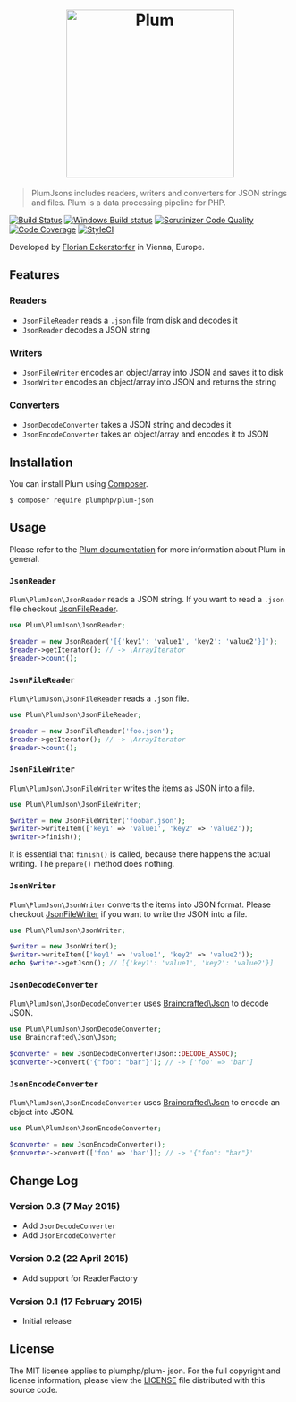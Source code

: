 <h1 align="center">
    <img src="http://cdn.florian.ec/plum-logo.svg" alt="Plum" width="300">
</h1>

> PlumJsons includes readers, writers and converters for JSON strings and files.  Plum is a data processing pipeline
for PHP.

[![Build Status](https://img.shields.io/travis/plumphp/plum-json.svg?style=flat)](https://travis-ci.org/plumphp/plum-json)
[![Windows Build status](https://ci.appveyor.com/api/projects/status/xbe3eo6dqmw2lqxa?svg=true)](https://ci.appveyor.com/project/florianeckerstorfer/plum-json)
[![Scrutinizer Code Quality](https://img.shields.io/scrutinizer/g/plumphp/plum-json.svg?style=flat)](https://scrutinizer-ci.com/g/plumphp/plum-json/?branch=master)
[![Code Coverage](https://img.shields.io/scrutinizer/coverage/g/plumphp/plum-json.svg?style=flat)](https://scrutinizer-ci.com/g/plumphp/plum-json/?branch=master)
[![StyleCI](https://styleci.io/repos/30204626/shield)](https://styleci.io/repos/30204626)

Developed by [Florian Eckerstorfer](https://florian.ec) in Vienna, Europe.


Features
--------

### Readers

- `JsonFileReader` reads a `.json` file from disk and decodes it
- `JsonReader` decodes a JSON string

### Writers

- `JsonFileWriter` encodes an object/array into JSON and saves it to disk
- `JsonWriter` encodes an object/array into JSON and returns the string

### Converters

- `JsonDecodeConverter` takes a JSON string and decodes it
- `JsonEncodeConverter` takes an object/array and encodes it to JSON


Installation
------------

You can install Plum using [Composer](http://getcomposer.org).

```shell
$ composer require plumphp/plum-json
```


Usage
-----

Please refer to the [Plum documentation](https://github.com/plumphp/plum/blob/master/docs/index.md) for more
information about Plum in general.

### `JsonReader`

`Plum\PlumJson\JsonReader` reads a JSON string. If you want to read a `.json` file checkout
[JsonFileReader](#jsonfilereader).

```php
use Plum\PlumJson\JsonReader;

$reader = new JsonReader('[{'key1': 'value1', 'key2': 'value2'}]');
$reader->getIterator(); // -> \ArrayIterator
$reader->count();
```

### `JsonFileReader`

`Plum\PlumJson\JsonFileReader` reads a `.json` file.

```php
use Plum\PlumJson\JsonFileReader;

$reader = new JsonFileReader('foo.json');
$reader->getIterator(); // -> \ArrayIterator
$reader->count();
```

### `JsonFileWriter`

`Plum\PlumJson\JsonFileWriter` writes the items as JSON into a file.

```php
use Plum\PlumJson\JsonFileWriter;

$writer = new JsonFileWriter('foobar.json');
$writer->writeItem(['key1' => 'value1', 'key2' => 'value2'));
$writer->finish();
```

It is essential that `finish()` is called, because there happens the actual writing. The `prepare()` method does
nothing.

### `JsonWriter`

`Plum\PlumJson\JsonWriter` converts the items into JSON format. Please checkout [JsonFileWriter](#jsonfilewriter) if you
want to write the JSON into a file.

```php
use Plum\PlumJson\JsonWriter;

$writer = new JsonWriter();
$writer->writeItem(['key1' => 'value1', 'key2' => 'value2'));
echo $writer->getJson(); // [{'key1': 'value1', 'key2': 'value2'}]
```

### `JsonDecodeConverter`

`Plum\PlumJson\JsonDecodeConverter` uses [Braincrafted\Json](https://github.com/braincrafted/json) to decode JSON.

```php
use Plum\PlumJson\JsonDecodeConverter;
use Braincrafted\Json\Json;

$converter = new JsonDecodeConverter(Json::DECODE_ASSOC);
$converter->convert('{"foo": "bar"}'); // -> ['foo' => 'bar']
```

### `JsonEncodeConverter`

`Plum\PlumJson\JsonEncodeConverter` uses [Braincrafted\Json](https://github.com/braincrafted/json) to encode an object
into JSON.

```php
use Plum\PlumJson\JsonEncodeConverter;

$converter = new JsonEncodeConverter();
$converter->convert(['foo' => 'bar']); // -> '{"foo": "bar"}'
```


Change Log
----------

### Version 0.3 (7 May 2015)

- Add `JsonDecodeConverter`
- Add `JsonEncodeConverter`

### Version 0.2 (22 April 2015)

- Add support for ReaderFactory

### Version 0.1 (17 February 2015)

- Initial release


License
-------

The MIT license applies to plumphp/plum- json. For the full copyright and license information,
please view the [LICENSE](https://github.com/plumphp/plum-json/blob/master/LICENSE) file distributed with this source
code.
